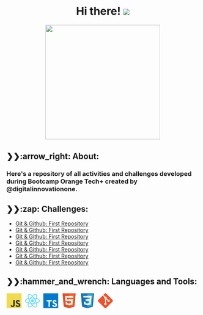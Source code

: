 <h1 align="center"> Hi there!
  <img src="https://media.giphy.com/media/hvRJCLFzcasrR4ia7z/giphy.gif" width="30px"/>
</h1>

  <div align="center">
    <img src="https://hermes.digitalinnovation.one/files/assets/e41313e0-53f7-4306-8791-09ca800fb469.png" width="300" height="300"/>
  </div>  

<h2>❯❯:arrow_right: About:</h2>
  <h3>Here's a repository of all activities and challenges developed during Bootcamp Orange Tech+ created by @digitalinnovationone.</h3>

<h2>❯❯:zap: Challenges:</h2>

- <a href="https://github.com/Bootcamp-Orange-Tech/dio-desafio-git-github">Git & Github: First Repository</a>&nbsp;
- <a href="https://github.com/Bootcamp-Orange-Tech/dio-desafio-git-github">Git & Github: First Repository</a>&nbsp;
- <a href="https://github.com/Bootcamp-Orange-Tech/dio-desafio-git-github">Git & Github: First Repository</a>&nbsp;
- <a href="https://github.com/Bootcamp-Orange-Tech/dio-desafio-git-github">Git & Github: First Repository</a>&nbsp;
- <a href="https://github.com/Bootcamp-Orange-Tech/dio-desafio-git-github">Git & Github: First Repository</a>&nbsp;
- <a href="https://github.com/Bootcamp-Orange-Tech/dio-desafio-git-github">Git & Github: First Repository</a>&nbsp;
- <a href="https://github.com/Bootcamp-Orange-Tech/dio-desafio-git-github">Git & Github: First Repository</a>&nbsp;


<h2>❯❯:hammer_and_wrench: Languages and Tools:</h2>

<div>
  <img src="https://github.com/devicons/devicon/blob/master/icons/javascript/javascript-original.svg" title="JavaScript" alt="JavaScript" width="40" height="40"/>&nbsp;
  <img src="https://github.com/devicons/devicon/blob/master/icons/react/react-original.svg" title="React" alt="React" width="40" height="40"/>&nbsp;
  <img src="https://github.com/devicons/devicon/blob/master/icons/typescript/typescript-original.svg" title="Typescript" alt="Typescript" width="40" height="40"/>&nbsp;
  <img src="https://github.com/devicons/devicon/blob/master/icons/html5/html5-original.svg" title="HTML" alt="HTML" width="40" height="40"/>&nbsp;
  <img src="https://github.com/devicons/devicon/blob/master/icons/css3/css3-original.svg" title="CSS" alt="CSS" width="40" height="40"/>&nbsp;
  <img src="https://github.com/devicons/devicon/blob/master/icons/git/git-original.svg" title="Git" alt="Git" width="40" height="40"/>&nbsp;
</div>


